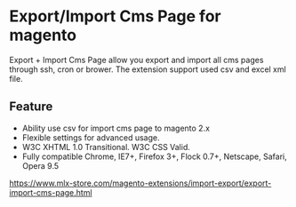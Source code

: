# Export/Import Cms Page for magento

Export + Import Cms Page allow you export and import all cms pages through ssh, cron or brower. The extension support  used csv and excel xml file.

## Feature
- Ability use csv for import cms page to magento 2.x
- Flexible settings for advanced usage.
- W3C XHTML 1.0 Transitional. W3C CSS Valid.
- Fully compatible Chrome, IE7+, Firefox 3+, Flock 0.7+, Netscape, Safari, Opera 9.5

https://www.mlx-store.com/magento-extensions/import-export/export-import-cms-page.html
